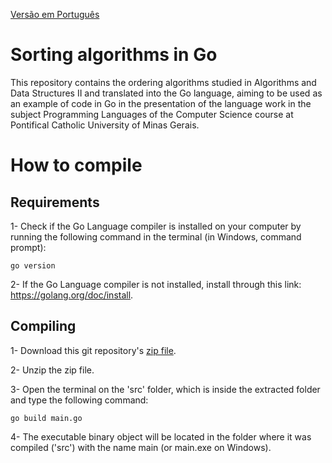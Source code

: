 [Versão em Português](README.md)

# Sorting algorithms in Go

This repository contains the ordering algorithms studied in Algorithms and Data Structures II and translated into the Go language, aiming to be used as an example of code in Go in the presentation of the language work in the subject Programming Languages of the Computer Science course at Pontifical Catholic University of Minas Gerais.

# How to compile

## Requirements

1- Check if the Go Language compiler is installed on your computer by running the following command in the terminal (in Windows, command prompt):

```
go version
```

2- If the Go Language compiler is not installed, install through this link: https://golang.org/doc/install.

## Compiling

1- Download this git repository's [zip file](https://github.com/Henriquemcc/Algoritmos_de_ordenacao_em_Go/archive/main.zip).

2- Unzip the zip file.

3- Open the terminal on the 'src' folder, which is inside the extracted folder and type the following command:

```
go build main.go
```

4- The executable binary object will be located in the folder where it was compiled ('src') with the name main (or main.exe on Windows).
